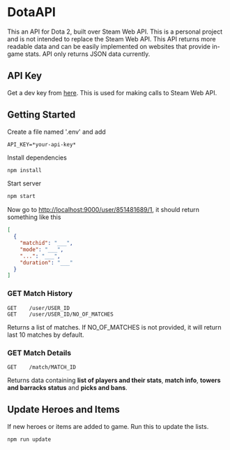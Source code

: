 # DotaAPI

This an API for Dota 2, built over Steam Web API. This is a personal project and is not intended to replace the Steam Web API. This API returns more readable data and can be easily implemented on websites that provide in-game stats. API only returns JSON data currently.

## API Key

Get a dev key from [here](http://steamcommunity.com/dev/apikey).
This is used for making calls to Steam Web API.

## Getting Started

Create a file named '.env' and add

```
API_KEY=*your-api-key*
```

Install dependencies

```sh
npm install
```

Start server

```sh
npm start
```

Now go to [http://localhost:9000/user/851481689/1](http://localhost:9000/user/851481689/1), it should return something like this

```json
[
  {
    "matchid": "___",
    "mode": "___",
    "...": "___",
    "duration": "___"
  }
]
```

### GET Match History

```
GET    /user/USER_ID
GET    /user/USER_ID/NO_OF_MATCHES
```

Returns a list of matches.
If NO_OF_MATCHES is not provided, it will return last 10 matches by default.

### GET Match Details

```
GET    /match/MATCH_ID
```

Returns data containing **list of players and their stats**, **match info**, **towers and barracks status** and **picks and bans**.

## Update Heroes and Items

If new heroes or items are added to game. Run this to update the lists.

```sh
npm run update
```
